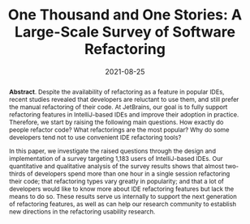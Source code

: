 ---
title: "One Thousand and One Stories: A Large-Scale Survey of Software Refactoring"
authors: '<i>Yaroslav Golubev, Zarina Kurbatova, Eman Abdullah AlOmar, Timofey Bryksin, and Mohamed Wiem Mkaouer</i>'
status: "published"
collection: publications
permalink: /publications/2021-08-25-refactoring-survey
date: 2021-08-25
venue: "the proceedings of <b>ESEC/FSE'21</b>"
pdf: 'https://arxiv.org/abs/2107.07357'
data: 'https://zenodo.org/record/4923175'
video: 'https://www.youtube.com/watch?v=51WTxJdm9-M'
paperurl: 'https://doi.org/10.1145/3468264.3473924'
counter_id: 'C25'
level: 'A*'
abstract: '<p><b>Abstract</b>. Despite the availability of refactoring as a feature in popular IDEs, recent studies revealed that developers are reluctant to use them, and still prefer the manual refactoring of their code. At JetBrains, our goal is to fully support refactoring features in IntelliJ-based IDEs and improve their adoption in practice. Therefore, we start by raising the following main questions. How exactly do people refactor code? What refactorings are the most popular? Why do some developers tend not to use convenient IDE refactoring tools?</p><p>In this paper, we investigate the raised questions through the design and implementation of a survey targeting 1,183 users of IntelliJ-based IDEs. Our quantitative and qualitative analysis of the survey results shows that almost two-thirds of developers spend more than one hour in a single session refactoring their code; that refactoring types vary greatly in popularity; and that a lot of developers would like to know more about IDE refactoring features but lack the means to do so. These results serve us internally to support the next generation of refactoring features, as well as can help our research community to establish new directions in the refactoring usability research.</p>'
---